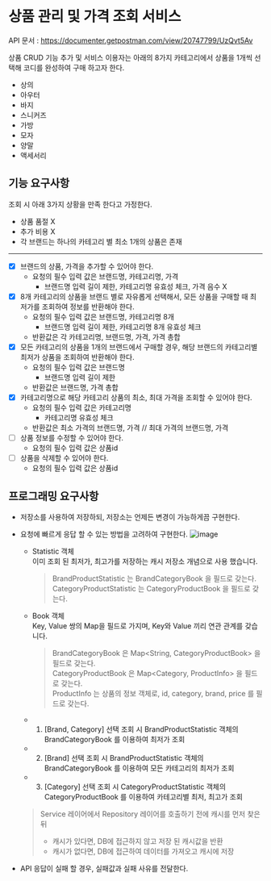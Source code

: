 # 상품 관리 및 가격 조회 서비스

API 문서 : https://documenter.getpostman.com/view/20747799/UzQvt5Av

상품 CRUD 기능 추가 및 서비스 이용자는 아래의 8가지 카테고리에서 상품을 1개씩 선택해 코디를 완성하여 구매 하고자 한다.

- 상의
- 아우터
- 바지
- 스니커즈
- 가방
- 모자
- 양말
- 액세서리

## 기능 요구사항

조회 시 아래 3가지 상황을 만족 한다고 가정한다.
- 상품 품절 X
- 추가 비용 X
- 각 브랜드는 하나의 카테고리 별 최소 1개의 상품은 존재

---

- [x] 브랜드의 상품, 가격을 추가할 수 있어야 한다.
  - 요청의 필수 입력 값은 브랜드명, 카테고리명, 가격
    - 브랜드명 입력 길이 제한, 카테고리명 유효성 체크, 가격 음수 X
- [x] 8개 카테고리의 상품을 브랜드 별로 자유롭게 선택해서, 모든 상품을 구매할 때 최저가를 조회하여 정보를 반환해야 한다.
  - 요청의 필수 입력 값은 브랜드명, 카테고리명 8개
    - 브랜드명 입력 길이 제한, 카테고리명 8개 유효성 체크
  - 반환값은 각 카테고리명, 브랜드명, 가격, 가격 총합
- [x] 모든 카테고리의 상품을 1개의 브랜드에서 구매할 경우, 해당 브랜드의 카테고리별 최저가 상품을 조회하여 반환해야 한다.
  - 요청의 필수 입력 값은 브랜드명
    - 브랜드명 입력 길이 제한
  - 반환값은 브랜드명, 가격 총합
- [x] 카테고리명으로 해당 카테고리 상품의 최소, 최대 가격을 조회할 수 있어야 한다.
  - 요청의 필수 입력 값은 카테고리명
    - 카테고리명 유효성 체크
  - 반환값은 최소 가격의 브랜드명, 가격 // 최대 가격의 브랜드명, 가격
- [ ] 상품 정보를 수정할 수 있어야 한다.
  - 요청의 필수 입력 값은 상품id
- [ ] 상품을 삭제할 수 있어야 한다.
  - 요청의 필수 입력 값은 상품id

## 프로그래밍 요구사항

- 저장소를 사용하여 저장하되, 저장소는 언제든 변경이 가능하게끔 구현한다.
- 요청에 빠르게 응답 할 수 있는 방법을 고려하여 구현한다.
  ![image](https://user-images.githubusercontent.com/81552729/180800908-c11367f4-9c55-4e6c-9bfd-d8f03668ef70.png)
  - Statistic 객체  
    이미 조회 된 최저가, 최고가를 저장하는 캐시 저장소 개념으로 사용 했습니다.
    > BrandProductStatistic 는 BrandCategoryBook 을 필드로 갖는다.  
    CategoryProductStatistic 는 CategoryProductBook 을 필드로 갖는다.
  - Book 객체  
    Key, Value 쌍의 Map을 필드로 가지며, Key와 Value 끼리 연관 관계를 갖습니다.
    > BrandCategoryBook 은 Map<String, CategoryProductBook> 을 필드로 갖는다.  
    CategoryProductBook 은 Map<Category, ProductInfo> 을 필드로 갖는다.  
    ProductInfo 는 상품의 정보 객체로, id, category, brand, price 를 필드로 갖는다.

  - 1. [Brand, Category] 선택 조회 시 BrandProductStatistic 객체의 BrandCategoryBook 를 이용하여 최저가 조회
  - 2. [Brand] 선택 조회 시 BrandProductStatistic 객체의 BrandCategoryBook 를 이용하여 모든 카테고리의 최저가 조회
  - 3. [Category] 선택 조회 시 CategoryProductStatistic 객체의 CategoryProductBook 를 이용하여 카테고리별 최저, 최고가 조회

  > Service 레이어에서 Repository 레이어를 호출하기 전에 캐시를 먼저 찾은 뒤  
  > - 캐시가 있다면, DB에 접근하지 않고 저장 된 캐시값을 반환 
  > - 캐시가 없다면, DB에 접근하여 데이터를 가져오고 캐시에 저장

- API 응답이 실패 할 경우, 실패값과 실패 사유를 전달한다.
